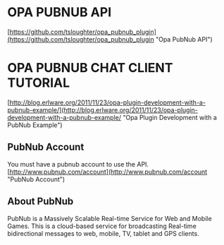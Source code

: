 OPA PUBNUB API
=================
[https://github.com/tsloughter/opa_pubnub_plugin](https://github.com/tsloughter/opa_pubnub_plugin "Opa PubNub API")

OPA PUBNUB CHAT CLIENT TUTORIAL
==================================
[http://blog.erlware.org/2011/11/23/opa-plugin-development-with-a-pubnub-example/](http://blog.erlware.org/2011/11/23/opa-plugin-development-with-a-pubnub-example/ "Opa Plugin Development with a PubNub Example")

PubNub Account
--------------
You must have a pubnub account to use the API.
[http://www.pubnub.com/account](http://www.pubnub.com/account "PubNub Account")

About PubNub
------------
PubNub is a Massively Scalable Real-time Service for Web and Mobile Games.
This is a cloud-based service for broadcasting Real-time bidirectional
messages to web, mobile, TV, tablet and GPS clients.
